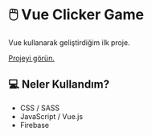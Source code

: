 # 🖱️ Vue Clicker Game
Vue kullanarak geliştirdiğim ilk proje.

<a href="https://oe-vue-clicker-game.netlify.app/">Projeyi görün.</a>

## 💻 Neler Kullandım?
* CSS / SASS
* JavaScript / Vue.js
* Firebase